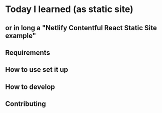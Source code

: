 # Today I learned (as static site)

## or in long a "Netlify Contentful React Static Site example"

## Requirements

## How to use set it up

## How to develop

## Contributing

